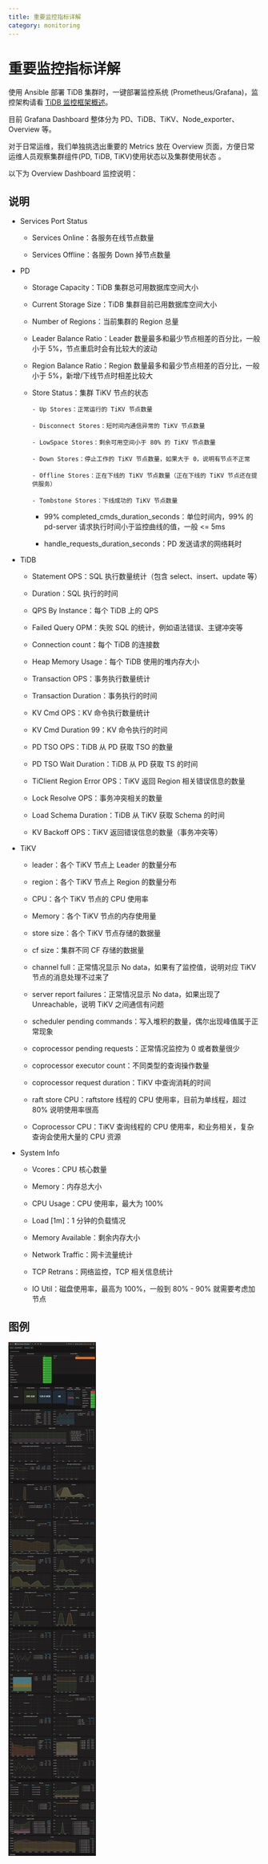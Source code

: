 ```yaml
---
title: 重要监控指标详解
category: monitoring
---
```


# 重要监控指标详解

使用 Ansible 部署 TiDB 集群时，一键部署监控系统 (Prometheus/Grafana)，监控架构请看 [TiDB 监控框架概述](monitor-overview.md)。

目前 Grafana Dashboard 整体分为 PD、TiDB、TiKV、Node\_exporter、Overview 等。

对于日常运维，我们单独挑选出重要的 Metrics 放在 Overview 页面，方便日常运维人员观察集群组件(PD, TiDB, TiKV)使用状态以及集群使用状态 。

以下为 Overview Dashboard 监控说明：

## 说明

+ Services Port Status

	- Services Online：各服务在线节点数量

	- Services Offline：各服务 Down 掉节点数量

+ PD

	- Storage Capacity：TiDB 集群总可用数据库空间大小

	- Current Storage Size：TiDB 集群目前已用数据库空间大小

	- Number of Regions：当前集群的 Region 总量
	
	- Leader Balance Ratio：Leader 数量最多和最少节点相差的百分比，一般小于 5%，节点重启时会有比较大的波动

  - Region Balance Ratio：Region 数量最多和最少节点相差的百分比，一般小于 5%，新增/下线节点时相差比较大

  + Store Status：集群 TiKV 节点的状态

		- Up Stores：正常运行的 TiKV 节点数量

		- Disconnect Stores：短时间内通信异常的 TiKV 节点数量

		- LowSpace Stores：剩余可用空间小于 80% 的 TiKV 节点数量

		- Down Stores：停止工作的 TiKV 节点数量，如果大于 0，说明有节点不正常

		- Offline Stores：正在下线的 TiKV 节点数量（正在下线的 TiKV 节点还在提供服务）

		- Tombstone Stores：下线成功的 TiKV 节点数量

	- 99% completed\_cmds\_duration\_seconds：单位时间内，99% 的 pd-server 请求执行时间小于监控曲线的值，一般 <= 5ms

	- handle\_requests\_duration\_seconds：PD 发送请求的网络耗时

+ TiDB

	- Statement OPS：SQL 执行数量统计（包含 select、insert、update 等）

	- Duration：SQL 执行的时间

	- QPS By Instance：每个 TiDB 上的 QPS

	- Failed Query OPM：失败 SQL 的统计，例如语法错误、主键冲突等

	- Connection count：每个 TiDB 的连接数

	- Heap Memory Usage：每个 TiDB 使用的堆内存大小

	- Transaction OPS：事务执行数量统计

	- Transaction Duration：事务执行的时间

	- KV Cmd OPS：KV 命令执行数量统计

	- KV Cmd Duration 99：KV 命令执行的时间

	- PD TSO OPS：TiDB 从 PD 获取 TSO 的数量

	- PD TSO Wait Duration：TiDB 从 PD 获取 TS 的时间

	- TiClient Region Error OPS：TiKV 返回 Region 相关错误信息的数量

	- Lock Resolve OPS：事务冲突相关的数量

	- Load Schema Duration：TiDB 从 TiKV 获取 Schema 的时间

	- KV Backoff OPS：TiKV 返回错误信息的数量（事务冲突等）

+ TiKV

	- leader：各个 TiKV 节点上 Leader 的数量分布

	- region：各个 TiKV 节点上 Region 的数量分布

	- CPU：各个 TiKV 节点的 CPU 使用率

	- Memory：各个 TiKV 节点的内存使用量

	- store size：各个 TiKV 节点存储的数据量

	- cf size：集群不同 CF 存储的数据量

	- channel full：正常情况显示 No data，如果有了监控值，说明对应 TiKV 节点的消息处理不过来了

	- server report failures：正常情况显示 No data，如果出现了 Unreachable，说明 TiKV 之间通信有问题

	- scheduler pending commands：写入堆积的数量，偶尔出现峰值属于正常现象

	- coprocessor pending requests：正常情况监控为 0 或者数量很少

	- coprocessor executor count：不同类型的查询操作数量

	- coprocessor request duration：TiKV 中查询消耗的时间

	- raft store CPU：raftstore 线程的 CPU 使用率，目前为单线程，超过 80% 说明使用率很高

	- Coprocessor CPU：TiKV 查询线程的 CPU 使用率，和业务相关，复杂查询会使用大量的 CPU 资源

+ System Info

	- Vcores：CPU 核心数量

	- Memory：内存总大小

	- CPU Usage：CPU 使用率，最大为 100%

	- Load [1m]：1 分钟的负载情况

	- Memory Available：剩余内存大小

	- Network Traffic：网卡流量统计

	- TCP Retrans：网络监控，TCP 相关信息统计

	- IO Util：磁盘使用率，最高为 100%，一般到 80% - 90% 就需要考虑加节点

## 图例

![overview](../media/overview.png)
